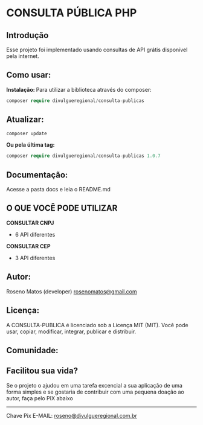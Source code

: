 # CONSULTA PÚBLICA PHP

## Introdução

Esse projeto foi implementado usando consultas de API grátis disponível pela internet.

## Como usar:
<b>Instalação: </b>
Para utilizar a biblioteca através do composer:
```php
composer require divulgueregional/consulta-publicas
```
## Atualizar:
```php
composer update
```
<b>Ou pela última tag: </b>
```php
composer require divulgueregional/consulta-publicas 1.0.7
```

## Documentação:
Acesse a pasta docs e leia o README.md

## O QUE VOCÊ PODE UTILIZAR
<b>CONSULTAR CNPJ</b><br>
- 6 API diferentes

<b>CONSULTAR CEP</b><br>
- 3 API diferentes

## Autor:
Roseno Matos (developer) rosenomatos@gmail.com<br>

## Licença:
A CONSULTA-PUBLICA é licenciado sob a Licença MIT (MIT). Você pode usar, copiar, modificar, integrar, publicar e distribuir.

## Comunidade:
## Facilitou sua vida?
Se o projeto o ajudou em uma tarefa excencial a sua aplicação de uma forma simples e se gostaria de contribuir com uma pequena doação ao autor, faça pelo PIX abaixo<br><hr>

Chave Pix E-MAIL: roseno@divulgueregional.com.br
